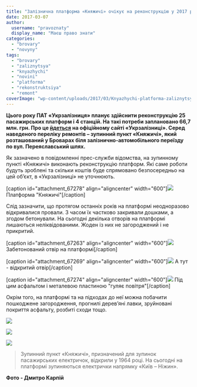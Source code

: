 ```yaml
---
title: "Залізнична платформа «Княжичі» очікує на реконструкцію у 2017 році - ФОТО"
date: 2017-03-07
author: 
  username: "pravoznaty"
  display_name: "Маєш право знати"
categories: 
  - "brovary"
  - "novyny"
tags: 
  - "brovary"
  - "zaliznytsya"
  - "knyazhychi"
  - "novini"
  - "platforma"
  - "rekonstruktsiya"
  - "remont"
coverImage: "wp-content/uploads/2017/03/Knyazhychi-platforma-zaliznytsya_00057.jpg"
---
```


**Цього року ПАТ «Укрзалізниця» планує здійснити реконструкцію 25 пасажирських платформ і 4 станцій. На такі потреби заплановано 66,7 млн. грн. Про це [йдеться](https://www.uz.gov.ua/press_center/up_to_date_topic/446099/) на офіційному сайті «Укрзалізниці». Серед наведеного переліку ремонтів – зупинний пункт «Княжичі», який розташований у Броварах біля залізнично-автомобільного переїзду по вул. Переяславський шлях.**

Як зазначено в повідомленні прес-служби відомства, на зупинному пункті «Княжичі» виконають реконструкцію платформ. Які саме роботи будуть зроблені та скільки коштів буде спрямовано безпосередньо на цей об’єкт, в «Укрзалізниці» не уточнюють.

\[caption id="attachment\_67278" align="aligncenter" width="600"\][![](https://mpz.brovary.org/wp-content/uploads/2017/03/Knyazhychi-platforma-zaliznytsya_00044.jpg)](https://mpz.brovary.org/wp-content/uploads/2017/03/Knyazhychi-platforma-zaliznytsya_00044.jpg) Платформа "Княжичі"\[/caption\]

Слід зазначити, що протягом останніх років на платформі неодноразово відкривалися провали. З часом їх частково закривали дошками, а згодом бетонували. На сьогодні декілька отворів на платформі лишаються неліквідованими. Жоден із них не загороджений і не прикритий.

\[caption id="attachment\_67263" align="aligncenter" width="600"\][![](https://mpz.brovary.org/wp-content/uploads/2017/03/Knyazhychi-platforma-zaliznytsya_00016.jpg)](https://mpz.brovary.org/wp-content/uploads/2017/03/Knyazhychi-platforma-zaliznytsya_00016.jpg) Забетонований отвір на платформі\[/caption\]

\[caption id="attachment\_67269" align="aligncenter" width="600"\][![](https://mpz.brovary.org/wp-content/uploads/2017/03/Knyazhychi-platforma-zaliznytsya_00024.jpg)](https://mpz.brovary.org/wp-content/uploads/2017/03/Knyazhychi-platforma-zaliznytsya_00024.jpg) А тут - відкритий отвір\[/caption\]

\[caption id="attachment\_67274" align="aligncenter" width="600"\][![](https://mpz.brovary.org/wp-content/uploads/2017/03/Knyazhychi-platforma-zaliznytsya_00032.jpg)](https://mpz.brovary.org/wp-content/uploads/2017/03/Knyazhychi-platforma-zaliznytsya_00032.jpg) Під цим асфальтом і металевою пластиною "гуляє повітря"\[/caption\]

Окрім того, на платформі та на підходах до неї можна побачити пошкоджене загородження, прогнилі дерев’яні лавки, зруйновані покриття асфальту, розбиті сходи тощо.

[![](https://mpz.brovary.org/wp-content/uploads/2017/03/Knyazhychi-platforma-zaliznytsya_00019.jpg)](https://mpz.brovary.org/wp-content/uploads/2017/03/Knyazhychi-platforma-zaliznytsya_00019.jpg)

[![](https://mpz.brovary.org/wp-content/uploads/2017/03/Knyazhychi-platforma-zaliznytsya_00009.jpg)](https://mpz.brovary.org/wp-content/uploads/2017/03/Knyazhychi-platforma-zaliznytsya_00009.jpg)

[![](https://mpz.brovary.org/wp-content/uploads/2017/03/Knyazhychi-platforma-zaliznytsya_00027.jpg)](https://mpz.brovary.org/wp-content/uploads/2017/03/Knyazhychi-platforma-zaliznytsya_00027.jpg)

> Зупинний пункт «Княжичі», призначений для зупинок пасажирських електричок, відкрили у 1964 році. На сьогодні на платформі зупиняються електрички напрямку «Київ – Ніжин».

**Фото - Дмитро Карпій**
